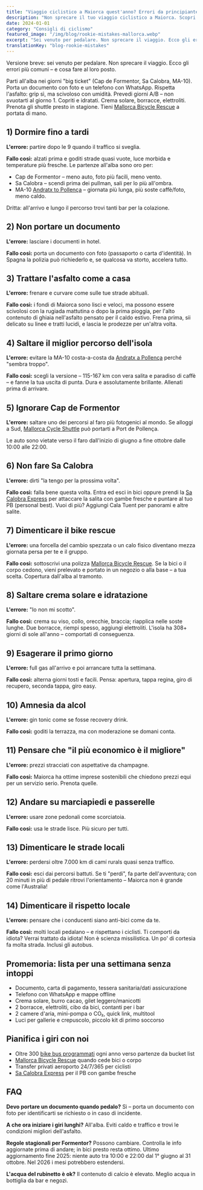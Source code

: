 ```yaml
---
title: "Viaggio ciclistico a Maiorca quest'anno? Errori da principiante da evitare!"
description: "Non sprecare il tuo viaggio ciclistico a Maiorca. Scopri gli errori più comuni e cosa fare invece – partenze all'alba, attrezzatura essenziale ed etichetta locale."
date: 2024-01-01
category: "Consigli di ciclismo"
featured_image: "/img/blog/rookie-mistakes-mallorca.webp"
excerpt: "Sei venuto per pedalare. Non sprecare il viaggio. Ecco gli errori tipici – e cosa fare al loro posto."
translationKey: "blog-rookie-mistakes"
---
```


Versione breve: sei venuto per pedalare. Non sprecare il viaggio. Ecco gli errori più comuni – e cosa fare al loro posto.

Parti all'alba nei giorni "big ticket" (Cap de Formentor, Sa Calobra, MA-10).
Porta un documento con foto e un telefono con WhatsApp.
Rispetta l'asfalto: grip sì, ma scivoloso con umidità.
Prevedi giorni A/B – non svuotarti al giorno 1.
Copriti e idratati. Crema solare, borracce, elettroliti.
Prenota gli shuttle presto in stagione. Tieni <a href="https://mallorcacycleshuttle.company.site/products/Rescue-&-Recovery-c15728236" target="_blank">Mallorca Bicycle Rescue</a> a portata di mano.

## 1) Dormire fino a tardi

**L'errore:** partire dopo le 9 quando il traffico si sveglia.

**Fallo così:** alzati prima e goditi strade quasi vuote, luce morbida e temperature più fresche. Le partenze all'alba sono oro per:

- Cap de Formentor – meno auto, foto più facili, meno vento.
- Sa Calobra – scendi prima dei pullman, sali per lo più all'ombra.
- MA-10 <a href="/it/shuttle-bici/guida-andratx-pollenca/" target="_blank">Andratx to Pollença</a> – giornata più lunga, più soste caffè/foto, meno caldo.

Dritta: all'arrivo e lungo il percorso trovi tanti bar per la colazione.

## 2) Non portare un documento

**L'errore:** lasciare i documenti in hotel.

**Fallo così:** porta un documento con foto (passaporto o carta d'identità). In Spagna la polizia può richiederlo e, se qualcosa va storto, accelera tutto.

## 3) Trattare l'asfalto come a casa

**L'errore:** frenare e curvare come sulle tue strade abituali.

**Fallo così:** i fondi di Maiorca sono lisci e veloci, ma possono essere scivolosi con la rugiada mattutina o dopo la prima pioggia, per l'alto contenuto di ghiaia nell'asfalto pensato per il caldo estivo. Frena prima, sii delicato su linee e tratti lucidi, e lascia le prodezze per un'altra volta.

## 4) Saltare il miglior percorso dell'isola

**L'errore:** evitare la MA-10 costa-a-costa da <a href="/it/shuttle-bici/guida-andratx-pollenca/" target="_blank">Andratx a Pollença</a> perché "sembra troppo".

**Fallo così:** scegli la versione – 115-167 km con vera salita e paradiso di caffè – e fanne la tua uscita di punta. Dura e assolutamente brillante. Allenati prima di arrivare.

## 5) Ignorare Cap de Formentor

**L'errore:** saltare uno dei percorsi al faro più fotogenici al mondo. Se alloggi a Sud, <a href="https://mallorcacycleshuttle.company.site/products/Scheduled-Bike-Buses-c15728235" target="_blank">Mallorca Cycle Shuttle</a> può portarti a Port de Pollença.

Le auto sono vietate verso il faro dall'inizio di giugno a fine ottobre dalle 10:00 alle 22:00.

## 6) Non fare Sa Calobra

**L'errore:** dirti "la tengo per la prossima volta".

**Fallo così:** falla bene questa volta. Entra ed esci in bici oppure prendi la <a href="https://mallorcacycleshuttle.company.site/products/Scheduled-Bike-Buses-c15728235" target="_blank">Sa Calobra Express</a> per attaccare la salita con gambe fresche e puntare al tuo PB (personal best). Vuoi di più? Aggiungi Cala Tuent per panorami e altre salite.

## 7) Dimenticare il bike rescue

**L'errore:** una forcella del cambio spezzata o un calo fisico diventano mezza giornata persa per te e il gruppo.

**Fallo così:** sottoscrivi una polizza <a href="https://mallorcacycleshuttle.company.site/products/Rescue-&-Recovery-c15728236" target="_blank">Mallorca Bicycle Rescue</a>. Se la bici o il corpo cedono, vieni prelevato e portato in un negozio o alla base – a tua scelta. Copertura dall'alba al tramonto.

## 8) Saltare crema solare e idratazione

**L'errore:** "Io non mi scotto".

**Fallo così:** crema su viso, collo, orecchie, braccia; riapplica nelle soste lunghe. Due borracce, riempi spesso, aggiungi elettroliti. L'isola ha 308+ giorni di sole all'anno – comportati di conseguenza.

## 9) Esagerare il primo giorno

**L'errore:** full gas all'arrivo e poi arrancare tutta la settimana.

**Fallo così:** alterna giorni tosti e facili. Pensa: apertura, tappa regina, giro di recupero, seconda tappa, giro easy.

## 10) Amnesia da alcol

**L'errore:** gin tonic come se fosse recovery drink.

**Fallo così:** goditi la terrazza, ma con moderazione se domani conta.

## 11) Pensare che "il più economico è il migliore"

**L'errore:** prezzi stracciati con aspettative da champagne.

**Fallo così:** Maiorca ha ottime imprese sostenibili che chiedono prezzi equi per un servizio serio. Prenota quelle.

## 12) Andare su marciapiedi e passerelle

**L'errore:** usare zone pedonali come scorciatoia.

**Fallo così:** usa le strade lisce. Più sicuro per tutti.

## 13) Dimenticare le strade locali

**L'errore:** perdersi oltre 7.000 km di camí rurals quasi senza traffico.

**Fallo così:** esci dai percorsi battuti. Se ti "perdi", fa parte dell'avventura; con 20 minuti in più di pedale ritrovi l'orientamento – Maiorca non è grande come l'Australia!

## 14) Dimenticare il rispetto locale

**L'errore:** pensare che i conducenti siano anti-bici come da te.

**Fallo così:** molti locali pedalano – e rispettano i ciclisti. Ti comporti da idiota? Verrai trattato da idiota! Non è scienza missilistica. Un po' di cortesia fa molta strada. Inclusi gli autobus.

## Promemoria: lista per una settimana senza intoppi
- Documento, carta di pagamento, tessera sanitaria/dati assicurazione
- Telefono con WhatsApp e mappe offline
- Crema solare, burro cacao, gilet leggero/manicotti
- 2 borracce, elettroliti, cibo da bici, contanti per i bar
- 2 camere d'aria, mini-pompa o CO₂, quick link, multitool
- Luci per gallerie e crepuscolo, piccolo kit di primo soccorso

## Pianifica i giri con noi
- Oltre 300 <a href="https://mallorcacycleshuttle.company.site/products/Scheduled-Bike-Buses-c15728235" target="_blank">bike bus programmati</a> ogni anno verso partenze da bucket list
- <a href="https://mallorcacycleshuttle.company.site/products/Rescue-&-Recovery-c15728236" target="_blank">Mallorca Bicycle Rescue</a> quando cede bici o corpo
- Transfer privati aeroporto 24/7/365 per ciclisti
- <a href="https://mallorcacycleshuttle.company.site/products/Scheduled-Bike-Buses-c15728235" target="_blank">Sa Calobra Express</a> per il PB con gambe fresche

## FAQ

**Devo portare un documento quando pedalo?**
Sì – porta un documento con foto per identificarti se richiesto o in caso di incidente.

**A che ora iniziare i giri lunghi?**
All'alba. Eviti caldo e traffico e trovi le condizioni migliori dell'asfalto.

**Regole stagionali per Formentor?**
Possono cambiare. Controlla le info aggiornate prima di andare; in bici presto resta ottimo. Ultimo aggiornamento fine 2025: niente auto tra 10:00 e 22:00 dal 1° giugno al 31 ottobre. Nel 2026 i mesi potrebbero estendersi.

**L'acqua del rubinetto è ok?**
Il contenuto di calcio è elevato. Meglio acqua in bottiglia da bar e negozi.
